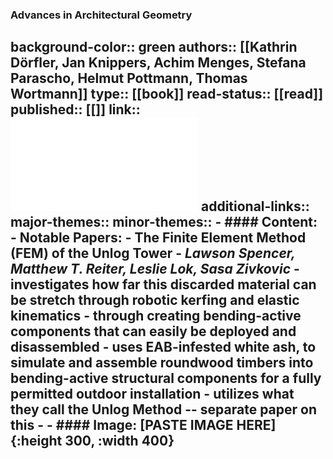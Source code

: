### Advances in Architectural Geometry
background-color:: green
authors:: [[Kathrin Dörfler, Jan Knippers, Achim Menges, Stefana Parascho, Helmut Pottmann, Thomas Wortmann]]
type:: [[book]]
read-status:: [[read]]
published:: [[]] 
link:: ![10.1515_9783111162683.pdf](../assets/10.1515_9783111162683_1696581160222_0.pdf)
additional-links::
major-themes::
minor-themes::
	- #### Content:
		- Notable Papers:
			- **The Finite Element Method (FEM) of the Unlog Tower** - *Lawson Spencer, Matthew T. Reiter, Leslie Lok, Sasa Zivkovic*
				- investigates how far this discarded material can be stretch through robotic kerfing and elastic kinematics
					- through creating bending-active components that can easily be deployed and disassembled
				- uses EAB-infested white ash, to simulate and assemble roundwood timbers into bending-active structural components for a fully permitted outdoor installation
				- utilizes what they call the **Unlog Method** -- separate paper on this
				-
	- #### Image:
	  [PASTE IMAGE HERE]{:height 300, :width 400}
-